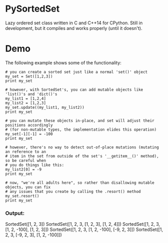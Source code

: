 # PySortedSet
Lazy ordered set class written in C and C++14 for CPython.  Still in development, but it compiles and works properly (until it doesn't).


# Demo
The following example shows some of the functionality:
```
# you can create a sorted set just like a normal 'set()' object
my_set = Set([1,2,3])
print my_set

# however, with SortedSet's, you can add mutable objects like 'list()'s and 'dict()'s
my_list1 = [1,2,4]
my_list2 = [1,2,3]
my_set.update((my_list1, my_list2))
print my_set

# you can mutate these objects in-place, and set will adjust their positions accordingly
# (for non-mutable types, the implementation elides this operation)
my_set[-1][-1] = -100
print my_set

# however, there's no way to detect out-of-place mutations (mutating an reference to an
# item in the set from outside of the set's '__getitem__()' method), so be careful when
# you do things like this:
my_list2[0] = -9
print my_set

# now, "we're all adults here", so rather than disallowing mutable objects, you can fix
# any issues that you create by calling the .resort() method
my_set.resort()
print my_set
```
### Output:
SortedSet([1, 2, 3])
SortedSet([1, 2, 3, [1, 2, 3], [1, 2, 4]])
SortedSet([1, 2, 3, [1, 2, -100], [1, 2, 3]])
SortedSet([1, 2, 3, [1, 2, -100], [-9, 2, 3]])
SortedSet([1, 2, 3, [-9, 2, 3], [1, 2, -100]])


